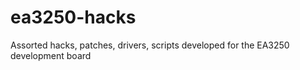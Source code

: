 ea3250-hacks
============

Assorted hacks, patches, drivers, scripts developed for the EA3250 development board